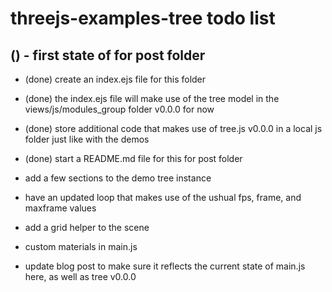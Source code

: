 # threejs-examples-tree todo list


## () - first state of for post folder

* (done) create an index.ejs file for this folder
* (done) the index.ejs file will make use of the tree model in the views/js/modules_group folder v0.0.0 for now
* (done) store additional code that makes use of tree.js v0.0.0 in a local js folder just like with the demos
* (done) start a README.md file for this for post folder

* add a few sections to the demo tree instance
* have an updated loop that makes use of the ushual fps, frame, and maxframe values
* add a grid helper to the scene
* custom materials in main.js
* update blog post to make sure it reflects the current state of main.js here, as well as tree v0.0.0